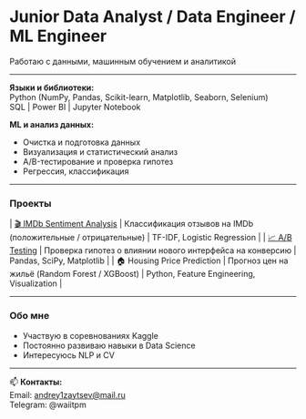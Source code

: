 # **Junior Data Analyst / Data Engineer / ML Engineer** 
Работаю с данными, машинным обучением и аналитикой

---

**Языки и библиотеки:**  
Python (NumPy, Pandas, Scikit-learn, Matplotlib, Seaborn, Selenium)  
SQL | Power BI | Jupyter Notebook

**ML и анализ данных:**  
- Очистка и подготовка данных
- Визуализация и статистический анализ
- A/B-тестирование и проверка гипотез  
- Регрессия, классификация

---

### Проекты

| [🎬 IMDb Sentiment Analysis](https://github.com/tiiaw/imdb-sentiment-analysis) | Классификация отзывов на IMDb (положительные / отрицательные) | TF-IDF, Logistic Regression |
| [📈 A/B Testing](https://github.com/tiiaw/a-b-test) | Проверка гипотез о влиянии нового интерфейса на конверсию | Pandas, SciPy, Matplotlib |
| 🏠 Housing Price Prediction | Прогноз цен на жильё (Random Forest / XGBoost) | Python, Feature Engineering, Visualization |

---

###  Обо мне
- Участвую в соревнованиях Kaggle  
- Постоянно развиваю навыки в Data Science  
- Интересуюсь NLP и CV

---

📫 **Контакты:**  
Email: andrey1zaytsev@mail.ru  
Telegram: @waiitpm

